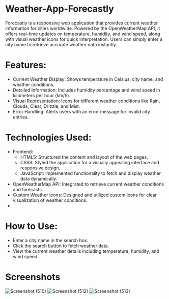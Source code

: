 # Weather-App-Forecastly
Forecastly is a responsive web application that provides current weather information for cities worldwide. Powered by the OpenWeatherMap API, it offers real-time updates on temperature, humidity, and wind speed, along with visual weather icons for quick interpretation. Users can simply enter a city name to retrieve accurate weather data instantly.

# Features:
- Current Weather Display: Shows temperature in Celsius, city name, and weather conditions.
- Detailed Information: Includes humidity percentage and wind speed in kilometers per hour (km/h).
- Visual Representation: Icons for different weather conditions like Rain, Clouds, Clear, Drizzle, and Mist.
- Error Handling: Alerts users with an error message for invalid city entries.
  
# Technologies Used:
- Frontend:
  - HTML5: Structured the content and layout of the web pages.
  - CSS3: Styled the application for a visually appealing interface and responsive design.
  - JavaScript: Implemented functionality to fetch and display weather data dynamically.
- OpenWeatherMap API: Integrated to retrieve current weather conditions and forecasts.
- Custom Weather Icons: Designed and utilized custom icons for clear visualization of weather conditions.
-  
# How to Use:
- Enter a city name in the search box.
- Click the search button to fetch weather data.
- View the current weather details including temperature, humidity, and wind speed.

# Screenshots
![Screenshot (510)](https://github.com/user-attachments/assets/18f73d1b-0ba4-4257-9b0d-61c1b3ddde99)
![Screenshot (512)](https://github.com/user-attachments/assets/b7655a5f-0853-4a27-951d-adb5dd834920)
![Screenshot (513)](https://github.com/user-attachments/assets/55f9087c-f89a-4801-a73b-b4481a642939)
